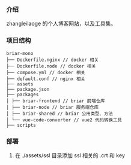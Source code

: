 ### 介绍

zhangleilaoge 的个人博客网站，以及工具集。

### 项目结构

```
briar-mono
├── Dockerfile.nginx // docker 相关
├── Dockerfile.node // docker 相关
├── compose.yml // docker 相关
├── default.conf // nginx 相关
├── assets
├── package.json
├── packages
│ ├── briar-frontend // briar 前端仓库
│ ├── briar-node // briar 服务端仓库
│ ├── briar-shared // briar 公用类型、方法
│ └── vue-code-converter // vue2 代码转换工具
├── scripts
```

### 部署

1. 在 ./assets/ssl 目录添加 ssl 相关的 .crt 和 key
